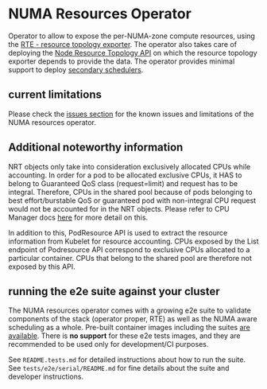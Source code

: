 # NUMA Resources Operator

Operator to allow to expose the per-NUMA-zone compute resources, using the [RTE - resource topology exporter](https://github.com/k8stopologyawareschedwg/resource-topology-exporter).
The operator also takes care of deploying the [Node Resource Topology API](https://github.com/k8stopologyawareschedwg/noderesourcetopology-api) on which the resource topology exporter depends to provide the data.
The operator provides minimal support to deploy [secondary schedulers](https://github.com/openshift-kni/scheduler-plugins).

## current limitations

Please check the [issues section](https://github.com/openshift-kni/numaresources-operator/issues) for the known issues and limitations of the NUMA resources operator.

## Additional noteworthy information

NRT objects only take into consideration exclusively allocated CPUs while accounting. In order for a pod to be allocated exclusive CPUs, it HAS to belong to Guaranteed QoS class (request=limit) and request has to be integral. Therefore, CPUs in the shared pool because of pods belonging to best effort/burstable QoS or guaranteed pod with non-integral CPU request would not be accounted for in the NRT objects. Please refer to CPU Manager docs [here](https://kubernetes.io/docs/tasks/administer-cluster/cpu-management-policies/#static-policy) for more detail on this.

In addition to this, PodResource API is used to extract the resource information from Kubelet for resource accounting. CPUs exposed by the List endpoint of Podresource API correspond to exclusive CPUs allocated to a particular container. CPUs that belong to the shared pool are therefore not exposed by this API.

## running the e2e suite against your cluster
 
The NUMA resources operator comes with a growing e2e suite to validate components of the stack (operator proper, RTE) as well as the NUMA aware scheduling as a whole.
Pre-built container images including the suites [are available](https://quay.io/repository/openshift-kni/numaresources-operator-tests).
There is **no support** for these e2e tests images, and they are recommended to be used only for development/CI purposes.

See `README.tests.md` for detailed instructions about how to run the suite.
See `tests/e2e/serial/README.md` for fine details about the suite and developer instructions.

